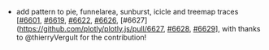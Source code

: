 - add pattern to pie, funnelarea, sunburst, icicle and treemap traces [[#6601](https://github.com/plotly/plotly.js/pull/6601), [#6619](https://github.com/plotly/plotly.js/pull/6619), [#6622](https://github.com/plotly/plotly.js/pull/6622), [#6626](https://github.com/plotly/plotly.js/pull/6626), [#6627](https://github.com/plotly/plotly.js/pull/6627, [#6628](https://github.com/plotly/plotly.js/pull/6628), [#6629](https://github.com/plotly/plotly.js/pull/6629)],
  with thanks to @thierryVergult for the contribution!
